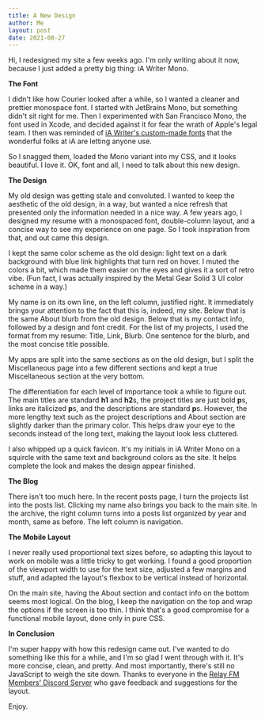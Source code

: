 ```yaml
---
title: A New Design
author: Me
layout: post
date: 2021-08-27
---
```


Hi, I redesigned my site a few weeks ago. I'm only writing about it now, because I just added a pretty big thing: iA Writer Mono.

**The Font**

I didn't like how Courier looked after a while, so I wanted a cleaner and prettier monospace font. I started with JetBrains Mono, but something didn't sit right for me. Then I experimented with San Francisco Mono, the font used in Xcode, and decided against it for fear the wrath of Apple's legal team. I then was reminded of [iA Writer's custom-made fonts](https://github.com/iaolo/iA-Fonts) that the wonderful folks at iA are letting anyone use.

So I snagged them, loaded the Mono variant into my CSS, and it looks beautiful. I love it. OK, font and all, I need to talk about this new design.

**The Design**

My old design was getting stale and convoluted. I wanted to keep the aesthetic of the old design, in a way, but wanted a nice refresh that presented only the information needed in a nice way. A few years ago, I designed my resume with a monospaced font, double-column layout, and a concise way to see my experience on one page. So I took inspiration from that, and out came this design.

I kept the same color scheme as the old design: light text on a dark background with blue link highlights that turn red on hover. I muted the colors a bit, which made them easier on the eyes and gives it a sort of retro vibe. (Fun fact, I was actually inspired by the Metal Gear Solid 3 UI color scheme in a way.)

My name is on its own line, on the left column, justified right. It immediately brings your attention to the fact that this is, indeed, my site. Below that is the same About blurb from the old design. Below that is my contact info, followed by a design and font credit. For the list of my projects, I used the format from my resume: Title, Link, Blurb. One sentence for the blurb, and the most concise title possible.

My apps are split into the same sections as on the old design, but I split the Miscellaneous page into a few different sections and kept a true Miscellaneous section at the very bottom.

The differentiation for each level of importance took a while to figure out. The main titles are standard **h1** and **h2**s, the project titles are just bold **p**s, links are italicized **p**s, and the descriptions are standard **p**s. However, the more lengthy text such as the project descriptions and About section are slightly darker than the primary color. This helps draw your eye to the seconds instead of the long text, making the layout look less cluttered.

I also whipped up a quick favicon. It's my initials in iA Writer Mono on a squircle with the same text and background colors as the site. It helps complete the look and makes the design appear finished.

**The Blog**

There isn't too much here. In the recent posts page, I turn the projects list into the posts list. Clicking my name also brings you back to the main site. In the archive, the right column turns into a posts list organized by year and month, same as before. The left column is navigation.

**The Mobile Layout**

I never really used proportional text sizes before, so adapting this layout to work on mobile was a little tricky to get working. I found a good proportion of the viewport width to use for the text size, adjusted a few margins and stuff, and adapted the layout's flexbox to be vertical instead of horizontal.

On the main site, having the About section and contact info on the bottom seems most logical. On the blog, I keep the navigation on the top and wrap the options if the screen is too thin. I think that's a good compromise for a functional mobile layout, done only in pure CSS.

**In Conclusion**

I'm super happy with how this redesign came out. I've wanted to do something like this for a while, and I'm so glad I went through with it. It's more concise, clean, and pretty. And most importantly, there's still no JavaScript to weigh the site down. Thanks to everyone in the [Relay FM Members' Discord Server](https://www.relay.fm/membership) who gave feedback and suggestions for the layout.

 Enjoy.